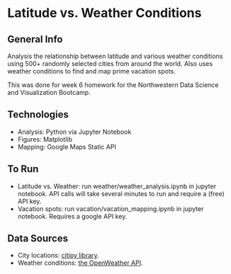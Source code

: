 # Latitude vs. Weather Conditions

## General Info

Analysis the relationship between latitude and various weather conditions using 500+ randomly selected cities from around the world. Also uses weather conditions to find and map prime vacation spots.

This was done for week 6 homework for the Northwestern Data Science and Visualization Bootcamp.

## Technologies

* Analysis: Python via Jupyter Notebook
* Figures: Matplotlib
* Mapping: Google Maps Static API

## To Run

* Latitude vs. Weather: run weather/weather_analysis.ipynb in jupyter notebook. API calls will take several minutes to run and require a (free) API key.
* Vacation spots: run vacation/vacation_mapping.ipynb in jupyter notebook. Requires a google API key.

## Data Sources

* City locations: [citipy library](https://pypi.org/project/citipy). 
* Weather conditions: [the OpenWeather API](https://openweathermap.org/api). 
